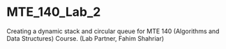 # MTE_140_Lab_2
Creating a dynamic stack and circular queue for MTE 140 (Algorithms and Data Structures) Course. (Lab Partner, Fahim Shahriar)
